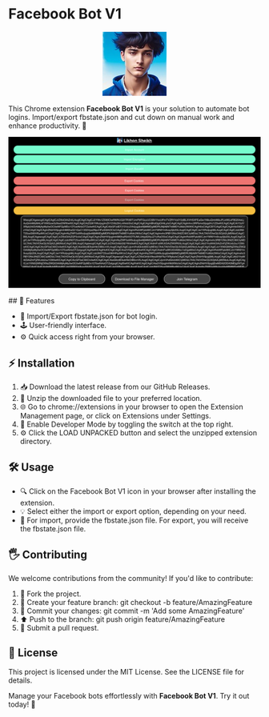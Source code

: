 # **Facebook Bot V1** <br>

<p align="center">

  <img src="logo/likhon.jpg" alt="Logo">

</p>

This Chrome extension **Facebook Bot V1** is your solution to automate bot logins. Import/export fbstate.json and cut down on manual work and enhance productivity. 🚀
<p align="center">

  <img src="logo/A1673D5F-3DFD-4973-B2F1-A924543D3A8C.jpeg" alt="Logo">

</p>
## 🌟 Features

- 📂 Import/Export fbstate.json for bot login.
- 🕹️ User-friendly interface.
- ⚙️ Quick access right from your browser.

## ⚡ Installation

1. 📥 Download the latest release from our GitHub Releases.
2. 📂 Unzip the downloaded file to your preferred location.
3. 🌐 Go to chrome://extensions in your browser to open the Extension Management page, or click on Extensions under Settings.
4. 🚀 Enable Developer Mode by toggling the switch at the top right.
5. ⚙️ Click the LOAD UNPACKED button and select the unzipped extension directory.

## 🛠️ Usage

- 🔍 Click on the Facebook Bot V1 icon in your browser after installing the extension.
- 💡 Select either the import or export option, depending on your need.
- 🔄 For import, provide the fbstate.json file. For export, you will receive the fbstate.json file.

## 🖐️ Contributing

We welcome contributions from the community! If you'd like to contribute:

1. 🍴 Fork the project.
2. 🌲 Create your feature branch: git checkout -b feature/AmazingFeature
3. 💾 Commit your changes: git commit -m 'Add some AmazingFeature'
4. ⬆️ Push to the branch: git push origin feature/AmazingFeature
5. 📮 Submit a pull request.

## 📜 License

This project is licensed under the MIT License. See the LICENSE file for details.

Manage your Facebook bots effortlessly with **Facebook Bot V1**. Try it out today! 🎉
